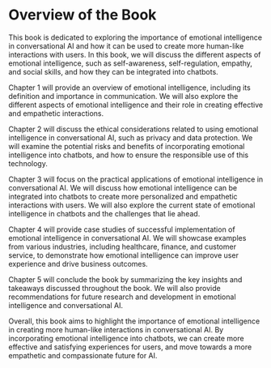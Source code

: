 Overview of the Book
==================================

This book is dedicated to exploring the importance of emotional intelligence in conversational AI and how it can be used to create more human-like interactions with users. In this book, we will discuss the different aspects of emotional intelligence, such as self-awareness, self-regulation, empathy, and social skills, and how they can be integrated into chatbots.

Chapter 1 will provide an overview of emotional intelligence, including its definition and importance in communication. We will also explore the different aspects of emotional intelligence and their role in creating effective and empathetic interactions.

Chapter 2 will discuss the ethical considerations related to using emotional intelligence in conversational AI, such as privacy and data protection. We will examine the potential risks and benefits of incorporating emotional intelligence into chatbots, and how to ensure the responsible use of this technology.

Chapter 3 will focus on the practical applications of emotional intelligence in conversational AI. We will discuss how emotional intelligence can be integrated into chatbots to create more personalized and empathetic interactions with users. We will also explore the current state of emotional intelligence in chatbots and the challenges that lie ahead.

Chapter 4 will provide case studies of successful implementation of emotional intelligence in conversational AI. We will showcase examples from various industries, including healthcare, finance, and customer service, to demonstrate how emotional intelligence can improve user experience and drive business outcomes.

Chapter 5 will conclude the book by summarizing the key insights and takeaways discussed throughout the book. We will also provide recommendations for future research and development in emotional intelligence and conversational AI.

Overall, this book aims to highlight the importance of emotional intelligence in creating more human-like interactions in conversational AI. By incorporating emotional intelligence into chatbots, we can create more effective and satisfying experiences for users, and move towards a more empathetic and compassionate future for AI.
